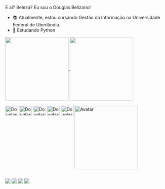E aí? Beleza? Eu sou o Douglas Belizario!


- 📚 Atualmente, estou cursando Gestão da Informação na Universidade Federal de Uberlândia.
- 🐍 Estudando Python

<div>
  <a href="https://github.com/douglasbelizario/github-readme-stats">
  <img height=200 align="center" src="https://github-readme-stats.vercel.app/api?username=douglasbelizario&show_icons=true&theme=dark&hide_rank=true" />
</a>
<a href="https://github.com/douglasbelizario/convoychat">
  <img height=200 align="center" src="https://github-readme-stats.vercel.app/api/top-langs?username=douglasbelizario&layout=compact&langs_count=8&card_width=320&show_icons=true&theme=dark" />
</a>
</div>

<div style="display: inline-block" ><br>

  <img align="center" alt="Douglas-html" height="30" width="40" src="https://cdn.jsdelivr.net/gh/devicons/devicon/icons/html5/html5-original.svg" />
  <img align="center" alt="Douglas-css" height="30" width="40" src="https://cdn.jsdelivr.net/gh/devicons/devicon/icons/css3/css3-original.svg" />
  <img align="center" alt="Douglas-js" height="30" width="40" src="https://cdn.jsdelivr.net/gh/devicons/devicon/icons/javascript/javascript-original.svg" />
  <img align="center" alt="Douglas-node" height="30" width="40" src="https://cdn.jsdelivr.net/gh/devicons/devicon/icons/nodejs/nodejs-original.svg" />
  <img align="center" alt="Douglas-py" height="30" width="40" src="https://cdn.jsdelivr.net/gh/devicons/devicon/icons/python/python-original.svg" />
  <img align="right" alt="Avatar" height="200" width="200" src="https://a.imagem.app/ohbxqV.png"/>
</div>

##

<div>
<a href="https://www.linkedin.com/in/douglassbelizario/" target="_blank" ><img src="https://img.shields.io/badge/LinkedIn-0077B5?style=for-the-badge&logo=linkedin&logoColor=white" ></a>
<a href="https://discord.gg/XP9tTjNY" target="_blank" ><img src="https://img.shields.io/badge/Discord-7289DA?style=for-the-badge&logo=discord&logoColor=white" ></a>
<a href="https://www.instagram.com/eudg_sousa/" target="_blank" ><img src="https://img.shields.io/badge/Instagram-E4405F?style=for-the-badge&logo=instagram&logoColor=white" ></a>
<a href="https://www.youtube.com/@web3dev" target="_blank" ><img src="https://img.shields.io/badge/YouTube-FF0000?style=for-the-badge&logo=youtube&logoColor=white" ></a>
  
  
</div>


